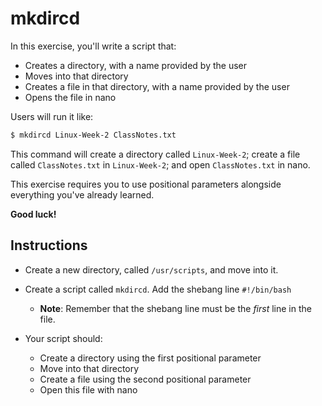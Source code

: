 # mkdircd
In this exercise, you'll write a script that:
- Creates a directory, with a name provided by the user
- Moves into that directory
- Creates a file in that directory, with a name provided by the user
- Opens the file in nano

Users will run it like:
  
  ```bash
  $ mkdircd Linux-Week-2 ClassNotes.txt
  ```

This command will create a directory called `Linux-Week-2`; create a file called `ClassNotes.txt` in `Linux-Week-2`; and open `ClassNotes.txt` in nano.

This exercise requires you to use positional parameters alongside everything you've already learned.

**Good luck!**

## Instructions
- Create a new directory, called `/usr/scripts`, and move into it.

- Create a script called `mkdircd`. Add the shebang line `#!/bin/bash`
  - **Note**: Remember that the shebang line must be the _first_ line in the file.

- Your script should:
  - Create a directory using the first positional parameter
  - Move into that directory
  - Create a file using the second positional parameter
  - Open this file with nano
